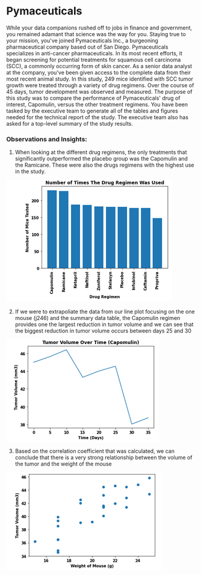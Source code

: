 # Pymaceuticals

While your data companions rushed off to jobs in finance and government, you remained adamant that science was the way for you. Staying true to your mission, you've joined Pymaceuticals Inc., a burgeoning pharmaceutical company based out of San Diego. Pymaceuticals specializes in anti-cancer pharmaceuticals. In its most recent efforts, it began screening for potential treatments for squamous cell carcinoma (SCC), a commonly occurring form of skin cancer.
As a senior data analyst at the company, you've been given access to the complete data from their most recent animal study. In this study, 249 mice identified with SCC tumor growth were treated through a variety of drug regimens. Over the course of 45 days, tumor development was observed and measured. The purpose of this study was to compare the performance of Pymaceuticals' drug of interest, Capomulin, versus the other treatment regimens. You have been tasked by the executive team to generate all of the tables and figures needed for the technical report of the study. The executive team also has asked for a top-level summary of the study results.

### Observations and Insights:

1) When looking at the different drug regimens, the only treatments that significantly outperformed the placebo group was the Capomulin and the Ramicane. These were also the drugs regimens with the highest use in the study.

![Alt text](/Matplotlib_Challenge/treatments.png?raw=true "Number of Times the Drug was Tested")

2) If we were to extrapoliate the data from our line plot focusing on the one mouse (j246) and the summary data table, the Capomulin regimen provides one the largest reduction in tumor volume and we can see that the biggest reduction in tumor volume occurs between days 25 and 30

![Alt text](/Matplotlib_Challenge/tumor.png?raw=true "Tumor Volume Over Time")

3) Based on the correlation coefficient that was calculated, we can conclude that there is a very strong relationship between the volume of the tumor and the weight of the mouse

![Alt text](/Matplotlib_Challenge/volume.png?raw=true "Tumor Volume (mm3) vs Weight of Mouse (g)")
